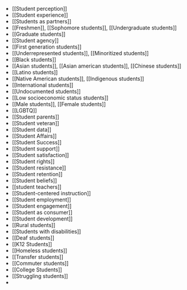 - [[Student perception]]
- [[Student experience]]
- [[Students as partners]]
- [[Freshmen]], [[Sophomore students]], [[Undergraduate students]]
- [[Graduate students]]
- [[Student agency]]
- [[First generation students]]
- [[Underrepresented students]], [[Minoritized students]]
- [[Black students]]
- [[Asian students]], [[Asian american students]], [[Chinese students]]
- [[Latino students]]
- [[Native American students]], [[Indigenous students]]
- [[International students]]
- [[Undocumented students]]
- [[Low socioeconomic status students]]
- [[Male students]], [[Female students]]
- [[LGBTQ]]
- [[Student parents]]
- [[Student veteran]]
- [[Student data]]
- [[Student Affairs]]
- [[Student Success]]
- [[Student support]]
- [[Student satisfaction]]
- [[Student rights]]
- [[Student resistance]]
- [[Student retention]]
- [[Student beliefs]]
- [[student teachers]]
- [[Student-centered instruction]]
- [[Student employment]]
- [[Student engagement]]
- [[Student as consumer]]
- [[Student development]]
- [[Rural students]]
- [[Students with disabilities]]
- [[Deaf students]]
- [[K12 Students]]
- [[Homeless students]]
- [[Transfer students]]
- [[Commuter students]]
- [[College Students]]
- [[Struggling students]]
-